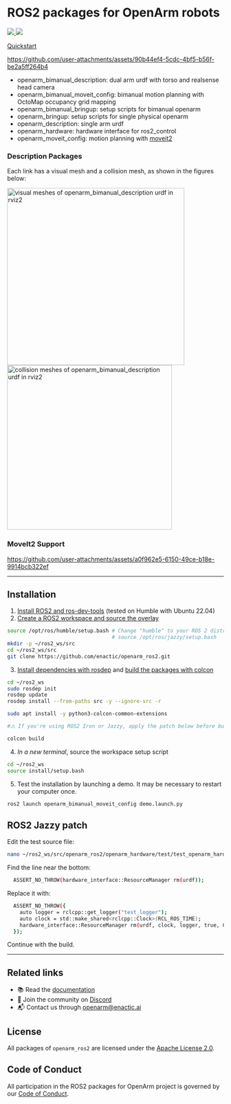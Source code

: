 # ROS2 packages for OpenArm robots

<p>
  <a href="https://build.ros2.org/job/Hdev__openarm__ubuntu_jammy_amd64/" alt="alt="ROS2 build status">
    <img src="https://build.ros2.org/buildStatus/icon?job=Hdev__openarm__ubuntu_jammy_amd64"/>
  </a>
  <a href="https://github.com/enactic/openarm_ros2/tree/main/LICENSE" alt="Apache License 2.0">
    <img src="https://img.shields.io/github/license/enactic/openarm_ros2"/>
  </a>
</p>

[Quickstart](#installation)


https://github.com/user-attachments/assets/90b44ef4-5cdc-4bf5-b56f-be2a5ff264b4



- openarm_bimanual_description: dual arm urdf with torso and realsense head camera
- openarm_bimanual_moveit_config: bimanual motion planning with OctoMap occupancy grid mapping
- openarm_bimanual_bringup: setup scripts for bimanual openarm
- openarm_bringup: setup scripts for single physical openarm
- openarm_description: single arm urdf
- openarm_hardware: hardware interface for ros2_control
- openarm_moveit_config: motion planning with [moveit2](https://github.com/moveit/moveit2)


### Description Packages

Each link has a visual mesh and a collision mesh, as shown in the figures below:
  
<img width="412" alt="visual meshes of openarm_bimanual_description urdf in rviz2" src="https://github.com/user-attachments/assets/9020efc3-69bc-420d-93a1-305885925638" />
<img width="383" alt="collision meshes of openarm_bimanual_description urdf in rviz2" src="https://github.com/user-attachments/assets/6f62184e-ccea-4859-9364-7c7d1b8def86" />

### MoveIt2 Support

https://github.com/user-attachments/assets/a0f962e5-6150-49ce-b18e-9914bcb322ef

---

## Installation

1. [Install ROS2 and ros-dev-tools](https://docs.ros.org/en/humble/Installation.html) (tested on Humble with Ubuntu 22.04)
2. [Create a ROS2 workspace and source the overlay](https://docs.ros.org/en/humble/Tutorials/Beginner-Client-Libraries/Creating-A-Workspace/Creating-A-Workspace.html)

```sh
source /opt/ros/humble/setup.bash # Change "humble" to your ROS 2 distro, ie:
                                  # source /opt/ros/jazzy/setup.bash 
mkdir -p ~/ros2_ws/src
cd ~/ros2_ws/src
git clone https://github.com/enactic/openarm_ros2.git
```

3. [Install dependencies with rosdep](https://docs.ros.org/en/humble/Tutorials/Intermediate/Rosdep.html) and [build the packages with colcon](https://docs.ros.org/en/humble/Tutorials/Beginner-Client-Libraries/Colcon-Tutorial.html)

```sh
cd ~/ros2_ws
sudo rosdep init
rosdep update
rosdep install --from-paths src -y --ignore-src -r

sudo apt install -y python3-colcon-common-extensions

#⚠️ If you're using ROS2 Iron or Jazzy, apply the patch below before building:

colcon build
```

4. *In a new terminal*, source the workspace setup script

```sh
cd ~/ros2_ws
source install/setup.bash
```

5. Test the installation by launching a demo. It may be necessary to restart your computer once.

```sh
ros2 launch openarm_bimanual_moveit_config demo.launch.py
```


## ROS2 Jazzy patch

Edit the test source file:
```sh
nano ~/ros2_ws/src/openarm_ros2/openarm_hardware/test/test_openarm_hardware.cpp
```
Find the line near the bottom:
```sh
  ASSERT_NO_THROW(hardware_interface::ResourceManager rm(urdf));
```
Replace it with:
```sh
  ASSERT_NO_THROW({
    auto logger = rclcpp::get_logger("test_logger");
    auto clock = std::make_shared<rclcpp::Clock>(RCL_ROS_TIME);
    hardware_interface::ResourceManager rm(urdf, clock, logger, true, 0);
  });
```
Continue with the build.

---

## Related links

- 📚 Read the [documentation](https://docs.openarm.dev/software/ros2/install)
- 💬 Join the community on [Discord](https://discord.gg/FsZaZ4z3We)
- 📬 Contact us through <openarm@enactic.ai>

## License

All packages of `openarm_ros2` are licensed under the [Apache License 2.0](https://www.apache.org/licenses/LICENSE-2.0).

## Code of Conduct

All participation in the ROS2 packages for OpenArm project is governed by our
[Code of Conduct](CODE_OF_CONDUCT.md).
